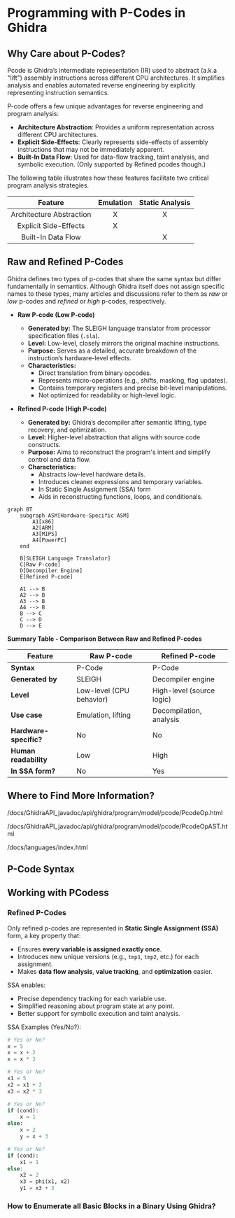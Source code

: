 # **Programming with P-Codes in Ghidra**

## **Why Care about P-Codes?**

Pcode is Ghidra’s intermediate representation (IR) used to abstract (a.k.a "lift") assembly instructions across different CPU architectures. It simplifies analysis and enables automated reverse engineering by explicitly representing instruction semantics.

P-code offers a few unique advantages for reverse engineering and program analysis:
+ **Architecture Abstraction**: Provides a uniform representation across different CPU architectures.
+ **Explicit Side-Effects**: Clearly represents side-effects of assembly instructions that may not be immediately apparent.
+ **Built-In Data Flow**: Used for data-flow tracking, taint analysis, and symbolic execution. (Only supported by Refined pcodes though.)

The following table illustrates how these features facilitate two critical program analysis strategies. 

|Feature|Emulation|Static Analysis|
|:---:|:----:|:-----:|
|Architecture Abstraction|X|X|
|Explicit Side-Effects|X||
|Built-In Data Flow||X|

## Raw and Refined P-Codes ##

Ghidra defines two types of p-codes that share the same syntax but differ fundamentally in semantics. Although Ghidra itself does not assign specific names to these types, many articles and discussions refer to them as *raw* or *low* p-codes and *refined* or *high* p-codes, respectively.

+ **Raw P-code (Low P-code)**
  + **Generated by:** The SLEIGH language translator from processor specification files (`.sla`).
  - **Level:** Low-level, closely mirrors the original machine instructions.
  - **Purpose:** Serves as a detailed, accurate breakdown of the instruction’s hardware-level effects.
  - **Characteristics:**
    - Direct translation from binary opcodes.
    - Represents micro-operations (e.g., shifts, masking, flag updates).
    - Contains temporary registers and precise bit-level manipulations.
    - Not optimized for readability or high-level logic.

+ **Refined P-code (High P-code)**
  + **Generated by:** Ghidra’s decompiler after semantic lifting, type recovery, and optimization.
  + **Level:** Higher-level abstraction that aligns with source code constructs.
  + **Purpose:** Aims to reconstruct the program's intent and simplify control and data flow.
  + **Characteristics:**
    - Abstracts low-level hardware details.
    - Introduces cleaner expressions and temporary variables.
    - In Static Single Assignment (SSA) form
    - Aids in reconstructing functions, loops, and conditionals.

```mermaid
graph BT
    subgraph ASM[Hardware-Specific ASM]
        A1[x86]
        A2[ARM]
        A3[MIPS]
        A4[PowerPC]
    end

    B[SLEIGH Language Translator]
    C[Raw P-code]
    D[Decompiler Engine]
    E[Refined P-code]

    A1 --> B
    A2 --> B
    A3 --> B
    A4 --> B
    B --> C
    C --> D
    D --> E
```


**Summary Table - Comparison Between Raw and Refined P-codes**

| Feature              | Raw P-code                  | Refined P-code              |
|----------------------|-----------------------------|-----------------------------|
|**Syntax**| P-Code| P-Code|
| **Generated by**     | SLEIGH                      | Decompiler engine           |
| **Level**            | Low-level (CPU behavior)    | High-level (source logic)   |
| **Use case**         | Emulation, lifting | Decompilation, analysis  |
| **Hardware-specific?** | No                       | No                          |
| **Human readability**| Low                         | High                        |
| **In SSA form?**     | No                   | Yes                      |





## **Where to Find More Information?**

/docs/GhidraAPI_javadoc/api/ghidra/program/model/pcode/PcodeOp.html

/docs/GhidraAPI_javadoc/api/ghidra/program/model/pcode/PcodeOpAST.html

/docs/languages/index.html


## **P-Code Syntax**


## **Working with PCodess**






### Refined P-Codes

Only refined p-codes are represented in **Static Single Assignment (SSA)** form, a key property that:

- Ensures **every variable is assigned exactly once**.
- Introduces new unique versions (e.g., `tmp1`, `tmp2`, etc.) for each assignment.
- Makes **data flow analysis**, **value tracking**, and **optimization** easier.

SSA enables:

- Precise dependency tracking for each variable use.
- Simplified reasoning about program state at any point.
- Better support for symbolic execution and taint analysis.


SSA Examples (Yes/No?):

```python
# Yes or No?
x = 5
x = x + 2
x = x * 3
```

```python
# Yes or No?
x1 = 5
x2 = x1 + 2
x3 = x2 * 3
```

```python
# Yes or No?
if (cond):
    x = 1
else:
    x = 2
    y = x + 3
```


```python
# Yes or No?
if (cond):
    x1 = 1
else:
    x2 = 2
    x3 = phi(x1, x2)
    y1 = x3 + 3
```



### **How to Enumerate all Basic Blocks in a Binary Using Ghidra?**
